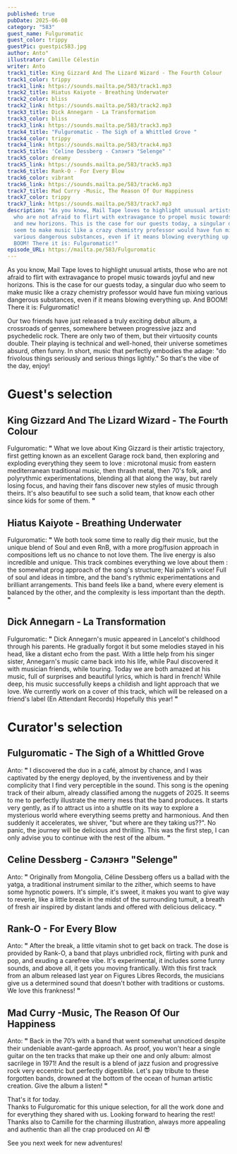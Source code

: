 ```yaml
---
published: true
pubDate: 2025-06-08
category: "583"
guest_name: Fulguromatic
guest_color: trippy
guestPic: guestpic583.jpg
author: Anto"
illustrator: Camille Célestin
writer: Anto
track1_title: King Gizzard And The Lizard Wizard - The Fourth Colour
track1_color: trippy
track1_link: https://sounds.mailta.pe/583/track1.mp3
track2_title: Hiatus Kaiyote - Breathing Underwater
track2_color: bliss
track2_link: https://sounds.mailta.pe/583/track2.mp3
track3_title: Dick Annegarn - La Transformation
track3_color: bliss
track3_link: https://sounds.mailta.pe/583/track3.mp3
track4_title: "Fulguromatic - The Sigh of a Whittled Grove "
track4_color: trippy
track4_link: https://sounds.mailta.pe/583/track4.mp3
track5_title: 'Celine Dessberg - Сэлэнгэ "Selenge" '
track5_color: dreamy
track5_link: https://sounds.mailta.pe/583/track5.mp3
track6_title: Rank-O - For Every Blow
track6_color: vibrant
track6_link: https://sounds.mailta.pe/583/track6.mp3
track7_title: Mad Curry -Music, The Reason Of Our Happiness
track7_color: trippy
track7_link: https://sounds.mailta.pe/583/track7.mp3
description: "As you know, Mail Tape loves to highlight unusual artists, those
  who are not afraid to flirt with extravagance to propel music towards joyful
  and new horizons. This is the case for our guests today, a singular duo who
  seem to make music like a crazy chemistry professor would have fun mixing
  various dangerous substances, even if it means blowing everything up. And
  BOOM! There it is: Fulguromatic!"
episode_URL: https://mailta.pe/583/Fulguromatic
---
```

As you know, Mail Tape loves to highlight unusual artists, those who are not afraid to flirt with extravagance to propel music towards joyful and new horizons. This is the case for our guests today, a singular duo who seem to make music like a crazy chemistry professor would have fun mixing various dangerous substances, even if it means blowing everything up. And BOOM! There it is: Fulguromatic!



Our two friends have just released a truly exciting debut album, a crossroads of genres, somewhere between progressive jazz and psychedelic rock. There are only two of them, but their virtuosity counts double. Their playing is technical and well-honed, their universe sometimes absurd, often funny. In short, music that perfectly embodies the adage: "do frivolous things seriously and serious things lightly." So that's the vibe of the day, enjoy!

# Guest's selection

## King Gizzard And The Lizard Wizard - The Fourth Colour

 Fulguromatic: **"** What we love about King Gizzard is their artistic trajectory, first getting known as an excellent Garage rock band, then exploring and exploding everything they seem to love : microtonal music from eastern mediterranean traditional music, then thrash metal, then 70's folk, and polyrythmic experimentations, blending all that along the way, but rarely losing focus, and having their fans discover new styles of music through theirs. It's also beautiful to see such a solid team, that know each other since kids for some of them. **"** 

## Hiatus Kaiyote - Breathing Underwater

 Fulguromatic: **"** We both took some time to really dig their music, but the unique blend of Soul and even RnB, with a more prog/fusion approach in compositions left us no chance to not love them. The live energy is also incredible and unique. This track combines everything we love about them : the somewhat prog approach of the song's structure; Nai palm's voice! Full of soul and ideas in timbre, and the band's rythmic experimentations and brilliant arrangements. This band feels like a band, where every element is balanced by the other, and the complexity is less important than the depth. **"** 

## Dick Annegarn - La Transformation

 Fulguromatic: **"** Dick Annegarn's music appeared in Lancelot's childhood through his parents. He gradually forgot it but some melodies stayed in his head, like a distant echo from the past. With a little help from his singer sister, Annegarn's music came back into his life, while Paul discovered it with musician friends, while touring. Today we are both amazed at his music, full of surprises and beautiful lyrics, which is hard in french! While deep, his music successfully keeps a childish and light approach that we love. We currently work on a cover of this track, which will be released on a friend's label (En Attendant Records) Hopefully this year! **"** 

# Curator's selection

## Fulguromatic - The Sigh of a Whittled Grove

 Anto: **"** I discovered the duo in a café, almost by chance, and I was captivated by the energy deployed, by the inventiveness and by their complicity that I find very perceptible in the sound. This song is the opening track of their album, already classified among the nuggets of 2025. It seems to me to perfectly illustrate the merry mess that the band produces. It starts very gently, as if to attract us into a shuttle on its way to explore a mysterious world where everything seems pretty and harmonious. And then suddenly it accelerates, we shiver, "but where are they taking us??". No panic, the journey will be delicious and thrilling. This was the first step, I can only advise you to continue with the rest of the album. **"** 

## Celine Dessberg - Сэлэнгэ "Selenge"

 Anto: **"** Originally from Mongolia, Céline Dessberg offers us a ballad with the yatga, a traditional instrument similar to the zither, which seems to have some hypnotic powers. It's simple, it's sweet, it makes you want to give way to reverie, like a little break in the midst of the surrounding tumult, a breath of fresh air inspired by distant lands and offered with delicious delicacy. **"** 

## Rank-O - For Every Blow

 Anto: **"** After the break, a little vitamin shot to get back on track. The dose is provided by Rank-O, a band that plays unbridled rock, flirting with punk and pop, and exuding a carefree vibe. It's experimental, it includes some funny sounds, and above all, it gets you moving frantically. With this first track from an album released last year on Figures Libres Records, the musicians give us a determined sound that doesn't bother with traditions or customs. We love this frankness! **"** 

## Mad Curry -Music, The Reason Of Our Happiness

 Anto: **"** Back in the 70’s with a band that went somewhat unnoticed despite their undeniable avant-garde approach. As proof, you won't hear a single guitar on the ten tracks that make up their one and only album: almost sacrilege in 1971! And the result is a blend of jazz fusion and progressive rock very eccentric but perfectly digestible. Let's pay tribute to these forgotten bands, drowned at the bottom of the ocean of human artistic creation. Give the album a listen! **"** 

 That's it for today.\
Thanks to Fulguromatic for this unique selection, for all the work done and for everything they shared with us. Looking forward to hearing the rest!\
Thanks also to Camille for the charming illustration, always more appealing and authentic than all the crap produced on AI 😎



See you next week for new adventures!
